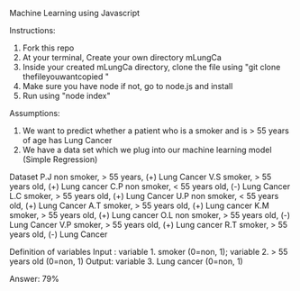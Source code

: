 Machine Learning using Javascript


Instructions:

1. Fork this repo
2. At your terminal, Create your own directory mLungCa
3. Inside your created mLungCa directory, clone the file using "git clone thefileyouwantcopied "
4. Make sure you have node if not, go to node.js and install
5. Run using "node index"

Assumptions:
1. We want to predict whether a patient who is a smoker and is > 55 years of age has Lung Cancer 
2. We have a data set which we plug into our machine learning model (Simple Regression)

Dataset
P.J non smoker, > 55 years, (+) Lung Cancer
V.S smoker, > 55 years old, (+) Lung cancer
C.P non smoker, < 55 years old, (-) Lung Cancer
L.C smoker, > 55 years old, (+) Lung Cancer 
U.P non smoker, < 55 years old, (+) Lung Cancer
A.T smoker, > 55 years old, (+) Lung cancer
K.M smoker, > 55 years old, (+) Lung cancer
O.L non smoker, > 55 years old, (-) Lung Cancer
V.P smoker, > 55 years old, (+) Lung cancer
R.T smoker, > 55 years old, (-) Lung Cancer

 
Definition of variables
Input : variable 1. smoker (0=non, 1); variable 2. > 55 years old (0=non, 1)
Output: variable 3. Lung cancer (0=non, 1)



Answer: 79%
